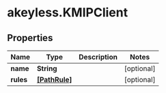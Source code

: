 # akeyless.KMIPClient

## Properties

Name | Type | Description | Notes
------------ | ------------- | ------------- | -------------
**name** | **String** |  | [optional] 
**rules** | [**[PathRule]**](PathRule.md) |  | [optional] 


